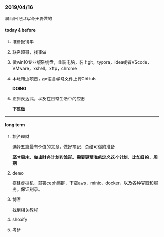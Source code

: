 ### 2019/04/16

晨间日记只写今天要做的

#### today & before

1. 准备报销单

2. 联系超哥，找事做

3. 做win10专业版系统盘，重装电脑，装上git，typora，idea或者VScode，VMware，xshell，xftp，chrome

4. 本地爬虫项目，go语言学习文件上传GitHub

   **DOING**

5. 正则表达式，以及在日常生活中的应用

   **下班做**

---

#### long term 

1. 投资理财

   选择五篇最有价值的文章，做好笔记，总结可做的准备

   **至本周末，做出财务计划的雏形。需要更精准的定义这个计划，比如目的，周期**

2. demo

   搭建虚拟机，部署ceph集群，下载aws，minio，docker，以及各种容器和服务。保证刻录。

3. 博客

   找到相关教程

4. shopify

5. 考研